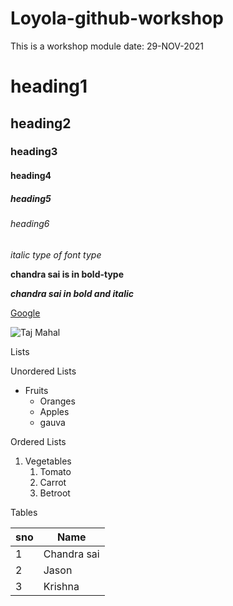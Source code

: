 # Loyola-github-workshop
This is a workshop module date: 29-NOV-2021 
# heading1
## heading2
### heading3
#### heading4
##### heading5
###### heading6   

*italic type of font type*

**chandra sai is in bold-type**

***chandra sai in bold and italic***

[Google](https://www.google.co.in/)

![Taj Mahal](https://images.news18.com/ibnlive/uploads/2021/09/virat-kohli-bat-skipper-16318006124x3.jpg)

Lists

Unordered Lists

* Fruits
  * Oranges
  * Apples
  * gauva

Ordered Lists

1. Vegetables
    1.    Tomato
    2.    Carrot
    3.    Betroot

Tables

sno|Name
----|----
1|Chandra sai
2|Jason
3|Krishna



   

